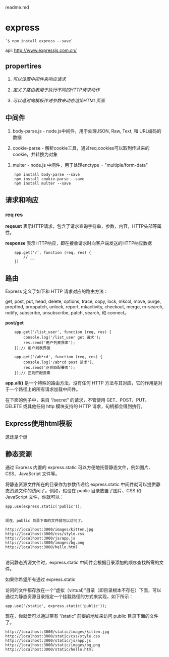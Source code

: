 readme.md

# express

	`$ npm install express --save`

api: http://www.expressjs.com.cn/


## propertires

1. *可以设置中间件来响应请求*

2. *定义了路由表用于执行不同的HTTP请求动作*

3. _可以通过向模板传递参数来动态渲染HTML页面_



## 中间件

1. body-parse.js     - node.js中间件，用于处理JSON, Raw, Text, 和 URL编码的数据

2. cookie-parse      - 解析cookie工具，通过req.cookies可以取到传过来的cookie，并转换为对象

3. multer            - node.js 中间件，用于处理enctype = "multiple/form-data"


```
	npm install body-parse --save
	npm install cookie-parse --save
	npm install multer --save

```

## 请求和响应
### req  res

**reqeust**  表示HTTP请求，包含了请求查询字符串，参数，内容，HTTP头部等属性。

__response__ 表示HTTP响应，即在接收请求时向客户端发送的HTTP响应数据


```
	app.get('/', function (req, res) {
		// __
	})

```	


## 路由

Express 定义了如下和 HTTP 请求对应的路由方法： 

get, post, put, head, delete, options, trace, copy, lock, mkcol, move, purge, propfind, proppatch, unlock, report, mkactivity, checkout, merge, m-search, notify, subscribe, unsubscribe, patch, search, 和 connect。

__post/get__

```
	app.get('/list_user', function (req, res) {
		console.log('/list_user get 请求');
		res.send('用户列表界面');
	});// 用户列表界面

	app.get('/ab*cd', function (req, res) {
		console.log('/ab*cd post 请求');
		res.send('正则匹配要素');
	});// 正则匹配要素

```

__app.all()__ 是一个特殊的路由方法，没有任何 HTTP 方法与其对应，它的作用是对于一个路径上的所有请求加载中间件。

在下面的例子中，来自 “/secret” 的请求，不管使用 GET、POST、PUT、DELETE 或其他任何 http 模块支持的 HTTP 请求，句柄都会得到执行。



## Express使用html模板

这还是个谜



## 静态资源

通过 Express 内置的 express.static 可以方便地托管静态文件，例如图片、CSS、JavaScript 文件等。

将静态资源文件所在的目录作为参数传递给 express.static 中间件就可以提供静态资源文件的访问了。例如，假设在 public 目录放置了图片、CSS 和 JavaScript 文件，你就可以：

	app.use(express.static('public'));


	现在，public 目录下面的文件就可以访问了。

	http://localhost:3000/images/kitten.jpg
	http://localhost:3000/css/style.css
	http://localhost:3000/js/app.js
	http://localhost:3000/images/bg.png
	http://localhost:3000/hello.html
<br />
访问静态资源文件时，express.static 中间件会根据目录添加的顺序查找所需的文件。

如果你希望所有通过 express.static 

访问的文件都存放在一个“虚拟（virtual）”目录（即目录根本不存在）下面，可以通过为静态资源目录指定一个挂载路径的方式来实现，如下所示：

	app.use('/static', express.static('public'));

现在，你就爱可以通过带有 “/static” 前缀的地址来访问 public 目录下面的文件了。

	http://localhost:3000/static/images/kitten.jpg
	http://localhost:3000/static/css/style.css
	http://localhost:3000/static/js/app.js
	http://localhost:3000/static/images/bg.png
	http://localhost:3000/static/hello.html


































